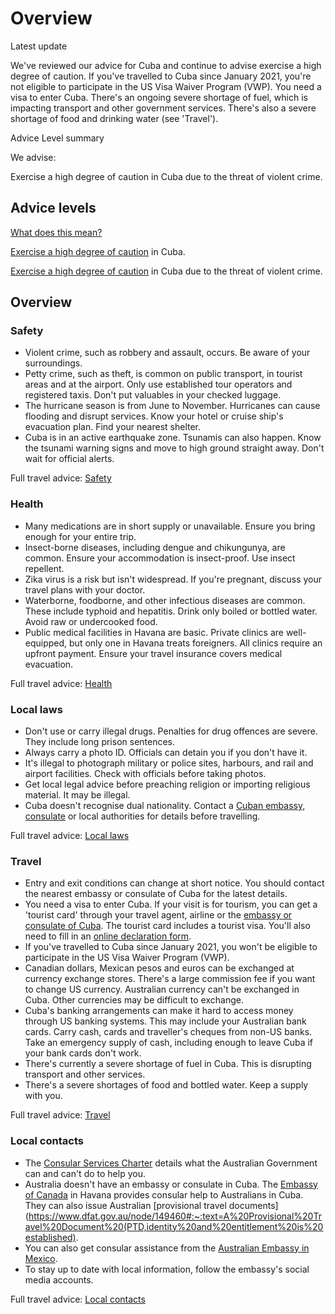 # Overview

Latest update

We've reviewed our advice for Cuba and continue to advise exercise a high degree of caution. If you've travelled to Cuba since January 2021, you're not eligible to participate in the US Visa Waiver Program (VWP). You need a visa to enter Cuba. There's an ongoing severe shortage of fuel, which is impacting transport and other government services. There's also a severe shortage of food and drinking water (see 'Travel').

Advice Level summary

We advise:

Exercise a high degree of caution in Cuba due to the threat of violent crime.

## Advice levels

[What does this mean?](/before-you-go/travel-advice-explained/)

[Exercise a high degree of caution](/node/33#level2) in Cuba.

[Exercise a high degree of caution](/node/33#level2) in Cuba due to the threat of violent crime.

## Overview

### Safety

* Violent crime, such as robbery and assault, occurs. Be aware of your surroundings.
* Petty crime, such as theft, is common on public transport, in tourist areas and at the airport. Only use established tour operators and registered taxis. Don't put valuables in your checked luggage.
* The hurricane season is from June to November. Hurricanes can cause flooding and disrupt services. Know your hotel or cruise ship's evacuation plan. Find your nearest shelter.
* Cuba is in an active earthquake zone. Tsunamis can also happen. Know the tsunami warning signs and move to high ground straight away. Don't wait for official alerts.

Full travel advice: [Safety](#safety)

### Health

* Many medications are in short supply or unavailable. Ensure you bring enough for your entire trip.
* Insect-borne diseases, including dengue and chikungunya, are common. Ensure your accommodation is insect-proof. Use insect repellent.
* Zika virus is a risk but isn't widespread. If you're pregnant, discuss your travel plans with your doctor.
* Waterborne, foodborne, and other infectious diseases are common. These include typhoid and hepatitis. Drink only boiled or bottled water. Avoid raw or undercooked food.
* Public medical facilities in Havana are basic. Private clinics are well-equipped, but only one in Havana treats foreigners. All clinics require an upfront payment. Ensure your travel insurance covers medical evacuation.

Full travel advice: [Health](#health)

### Local laws

* Don't use or carry illegal drugs. Penalties for drug offences are severe. They include long prison sentences.
* Always carry a photo ID. Officials can detain you if you don't have it.
* It's illegal to photograph military or police sites, harbours, and rail and airport facilities. Check with officials before taking photos.
* Get local legal advice before preaching religion or importing religious material. It may be illegal.
* Cuba doesn't recognise dual nationality. Contact a [Cuban embassy, consulate](https://protocol.dfat.gov.au/Public/Missions/52) or local authorities for details before travelling.

Full travel advice: [Local laws](#local-laws)

### Travel

* Entry and exit conditions can change at short notice. You should contact the nearest embassy or consulate of Cuba for the latest details.
* You need a visa to enter Cuba. If your visit is for tourism, you can get a 'tourist card' through your travel agent, airline or the [embassy or consulate of Cuba](https://protocol.dfat.gov.au/Public/Missions/52). The tourist card includes a tourist visa. You'll also need to fill in an [online declaration form](https://www.dviajeros.mitrans.gob.cu/inicio).
* If you've travelled to Cuba since January 2021, you won't be eligible to participate in the US Visa Waiver Program (VWP).
* Canadian dollars, Mexican pesos and euros can be exchanged at currency exchange stores. There's a large commission fee if you want to change US currency. Australian currency can't be exchanged in Cuba. Other currencies may be difficult to exchange.
* Cuba's banking arrangements can make it hard to access money through US banking systems. This may include your Australian bank cards. Carry cash, cards and traveller's cheques from non-US banks. Take an emergency supply of cash, including enough to leave Cuba if your bank cards don't work.
* There's currently a severe shortage of fuel in Cuba. This is disrupting transport and other services.
* There's a severe shortages of food and bottled water. Keep a supply with you.

Full travel advice: [Travel](#travel)

### Local contacts

* The [Consular Services Charter](/consular-services/consular-services-charter "Consular Services Charter") details what the Australian Government can and can't do to help you.
* Australia doesn't have an embassy or consulate in Cuba. The [Embassy of Canada](https://www.international.gc.ca/country-pays/cuba/index.aspx?lang=eng) in Havana provides consular help to Australians in Cuba. They can also issue Australian [provisional travel documents](https://www.dfat.gov.au/node/149460#:~:text=A%20Provisional%20Travel%20Document%20(PTD,identity%20and%20entitlement%20is%20established).
* You can also get consular assistance from the [Australian Embassy in Mexico](https://mexico.embassy.gov.au/mctycastellano/home.html).
* To stay up to date with local information, follow the embassy's social media accounts.

Full travel advice: [Local contacts](#local-contacts)